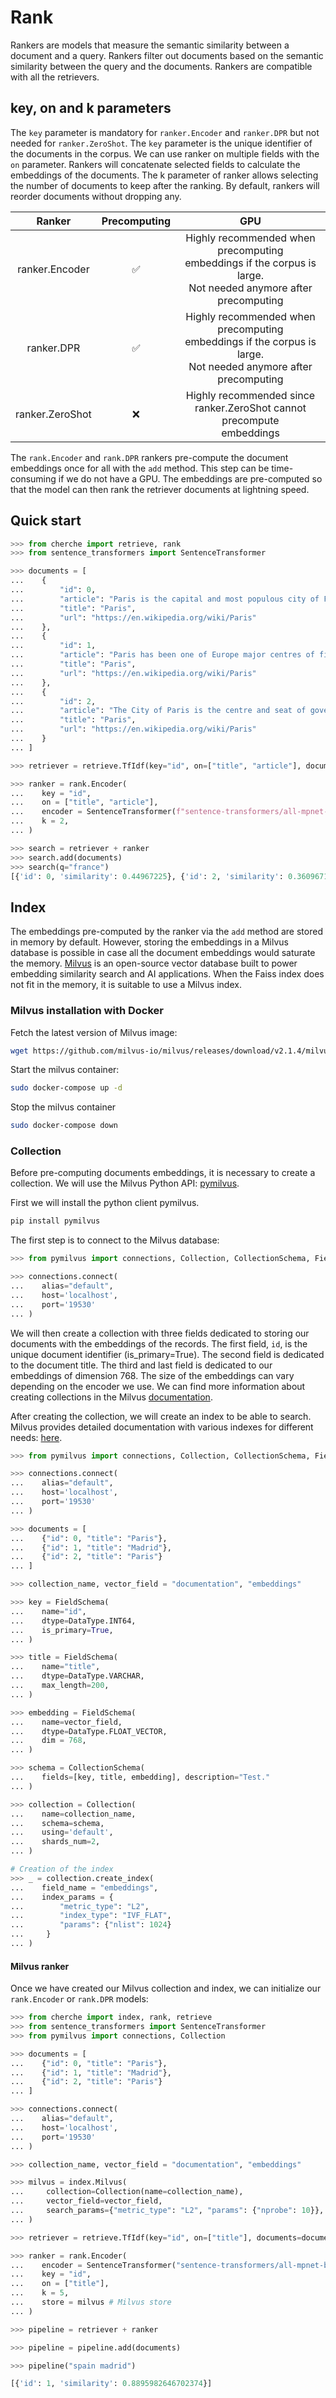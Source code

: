 # Rank

Rankers are models that measure the semantic similarity between a document and a query. Rankers filter out documents based on the semantic similarity between the query and the documents. Rankers are compatible with all the retrievers.

## key, on and k parameters

The `key` parameter is mandatory for `ranker.Encoder` and `ranker.DPR` but not needed for `ranker.ZeroShot`. The `key` parameter is the unique identifier of the documents in the corpus. We can use ranker on multiple fields with the `on` parameter. Rankers will concatenate selected fields to calculate the embeddings of the documents. The k parameter of ranker allows selecting the number of documents to keep after the ranking. By default, rankers will reorder documents without dropping any.

|      Ranker     | Precomputing |                                                          GPU                                                          |
|:---------------:|:------------:|:---------------------------------------------------------------------------------------------------------------------:|
|  ranker.Encoder |       ✅      | Highly recommended when precomputing <br>embeddings if the corpus is large. <br>Not needed anymore after precomputing |
|    ranker.DPR   |       ✅      | Highly recommended when precomputing <br>embeddings if the corpus is large. <br>Not needed anymore after precomputing |
| ranker.ZeroShot |       ❌      |                     Highly recommended since <br>ranker.ZeroShot cannot precompute <br>embeddings                     |

The `rank.Encoder` and `rank.DPR` rankers pre-compute the document embeddings once for all with the `add` method. This step can be time-consuming if we do not have a GPU. The embeddings are pre-computed so that the model can then rank the retriever documents at lightning speed.

## Quick start

```python
>>> from cherche import retrieve, rank
>>> from sentence_transformers import SentenceTransformer

>>> documents = [
...    {
...        "id": 0,
...        "article": "Paris is the capital and most populous city of France",
...        "title": "Paris",
...        "url": "https://en.wikipedia.org/wiki/Paris"
...    },
...    {
...        "id": 1,
...        "article": "Paris has been one of Europe major centres of finance, diplomacy , commerce , fashion , gastronomy , science , and arts.",
...        "title": "Paris",
...        "url": "https://en.wikipedia.org/wiki/Paris"
...    },
...    {
...        "id": 2,
...        "article": "The City of Paris is the centre and seat of government of the region and province of Île-de-France .",
...        "title": "Paris",
...        "url": "https://en.wikipedia.org/wiki/Paris"
...    }
... ]

>>> retriever = retrieve.TfIdf(key="id", on=["title", "article"], documents=documents, k=30)

>>> ranker = rank.Encoder(
...    key = "id",
...    on = ["title", "article"],
...    encoder = SentenceTransformer(f"sentence-transformers/all-mpnet-base-v2").encode,
...    k = 2,
... )

>>> search = retriever + ranker
>>> search.add(documents)
>>> search(q="france")
[{'id': 0, 'similarity': 0.44967225}, {'id': 2, 'similarity': 0.3609671}]
```

## Index

The embeddings pre-computed by the ranker via the `add` method are stored in memory by default. However, storing the embeddings in a Milvus database is possible in case all the document embeddings would saturate the memory. [Milvus](https://github.com/milvus-io/milvus) is an open-source vector database built to power embedding similarity search and AI applications. When the Faiss index does not fit in the memory, it is suitable to use a Milvus index.

### Milvus installation with Docker

Fetch the latest version of Milvus image:

```sh
wget https://github.com/milvus-io/milvus/releases/download/v2.1.4/milvus-standalone-docker-compose.yml -O docker-compose.yml
```

Start the milvus container:

```sh
sudo docker-compose up -d
```

Stop the milvus container

```sh
sudo docker-compose down
```

### Collection

Before pre-computing documents embeddings, it is necessary to create a collection. We will use the Milvus Python API: [pymilvus](https://milvus.io/api-reference/pymilvus/v2.1.1/About.md).

First we will install the python client pymilvus.

```sh
pip install pymilvus
```

The first step is to connect to the Milvus database:

```python
>>> from pymilvus import connections, Collection, CollectionSchema, FieldSchema, DataType

>>> connections.connect(
...    alias="default",
...    host='localhost',
...    port='19530'
... )
```

We will then create a collection with three fields dedicated to storing our documents with the embeddings of the records. The first field, `id`, is the unique document identifier (is_primary=True). The second field is dedicated to the document title. The third and last field is dedicated to our embeddings of dimension 768. The size of the embeddings can vary depending on the encoder we use.
We can find more information about creating collections in the Milvus [documentation](https://milvus.io/docs/v2.1.x/create_collection.md).

After creating the collection, we will create an index to be able to search. Milvus provides detailed documentation with various indexes for different needs: [here](https://milvus.io/docs/v2.1.x/build_index.md).

```python
>>> from pymilvus import connections, Collection, CollectionSchema, FieldSchema, DataType

>>> connections.connect(
...    alias="default",
...    host='localhost',
...    port='19530'
... )

>>> documents = [
...    {"id": 0, "title": "Paris"},
...    {"id": 1, "title": "Madrid"},
...    {"id": 2, "title": "Paris"}
... ]

>>> collection_name, vector_field = "documentation", "embeddings"

>>> key = FieldSchema(
...    name="id",
...    dtype=DataType.INT64,
...    is_primary=True,
... )

>>> title = FieldSchema(
...    name="title",
...    dtype=DataType.VARCHAR,
...    max_length=200,
... )

>>> embedding = FieldSchema(
...    name=vector_field,
...    dtype=DataType.FLOAT_VECTOR,
...    dim = 768,
... )

>>> schema = CollectionSchema(
...    fields=[key, title, embedding], description="Test."
... )

>>> collection = Collection(
...    name=collection_name,
...    schema=schema,
...    using='default',
...    shards_num=2,
... )

# Creation of the index
>>> _ = collection.create_index(
...    field_name = "embeddings",
...    index_params = {
...        "metric_type": "L2",
...        "index_type": "IVF_FLAT",
...        "params": {"nlist": 1024}
...     }
... )
```

#### Milvus ranker

Once we have created our Milvus collection and index, we can initialize our `rank.Encoder` or `rank.DPR` models:

```python
>>> from cherche import index, rank, retrieve
>>> from sentence_transformers import SentenceTransformer
>>> from pymilvus import connections, Collection

>>> documents = [
...    {"id": 0, "title": "Paris"},
...    {"id": 1, "title": "Madrid"},
...    {"id": 2, "title": "Paris"}
... ]

>>> connections.connect(
...    alias="default",
...    host='localhost',
...    port='19530'
... )

>>> collection_name, vector_field = "documentation", "embeddings"

>>> milvus = index.Milvus(
...     collection=Collection(name=collection_name),
...     vector_field=vector_field,
...     search_params={"metric_type": "L2", "params": {"nprobe": 10}},
... )

>>> retriever = retrieve.TfIdf(key="id", on=["title"], documents=documents, k=30)

>>> ranker = rank.Encoder(
...    encoder = SentenceTransformer("sentence-transformers/all-mpnet-base-v2").encode,
...    key = "id",
...    on = ["title"],
...    k = 5,
...    store = milvus # Milvus store
... )

>>> pipeline = retriever + ranker

>>> pipeline = pipeline.add(documents)

>>> pipeline("spain madrid")
```

```python
[{'id': 1, 'similarity': 0.8895982646702374}]
```